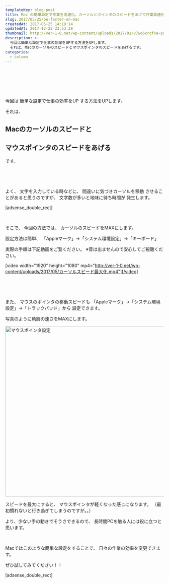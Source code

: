 ```yaml
---
templateKey: blog-post
title: Mac の簡単設定で作業を高速化。カーソルとポインタのスピードをあげて作業高速化
slug: 2017/05/25/be-faster-on-mac
createdAt: 2017-05-25 14:19:14
updatedAt: 2017-12-22 22:53:28
thumbnail: http://ver-1-0.net/wp-content/uploads/2017/01/v7wo6xrcfve-pandu-agus-wismoyo.jpg
description: >-
  今回は簡単な設定で仕事の効率をUPする方法をUPします。
  それは、Macのカーソルのスピードとマウスポインタのスピードをあげるです。
categories:
  - column
---
```


&nbsp;

&nbsp;

&nbsp;

今回は
簡単な設定で仕事の効率をUP
する方法をUPします。

それは、
<h2>Macのカーソルのスピードと</h2>
<h2>マウスポインタのスピードをあげる</h2>
です。

&nbsp;

&nbsp;

よく、
文字を入力している時などに、
間違いに気づきカーソルを移動
させることがあると思うのですが、
文字数が多いと地味に待ち時間が
発生します。

[adsense_double_rect]

&nbsp;

そこで、
今回の方法では、
カーソルのスピードをMAXにします。

設定方法は簡単、
「Appleマーク」→「システム環境設定」→「キーボード」

実際の手順は下記動画をご覧ください。
※音は出ませんので安心してご視聴ください。

[video width="1920" height="1080" mp4="http://ver-1-0.net/wp-content/uploads/2017/05/カーソルスピード最大化.mp4"][/video]

&nbsp;

&nbsp;

また、
マウスのポインタの移動スピードも
「Appleマーク」→「システム環境設定」→「トラックパッド」から
設定できます。

写真のように軌跡の速さをMAXにします。

<a href="http://ver-1-0.net/wp-content/uploads/2017/05/スクリーンショット-2017-05-25-10.53.04.png"><img class="alignnone size-large wp-image-384" src="http://ver-1-0.net/wp-content/uploads/2017/05/スクリーンショット-2017-05-25-10.53.04-1024x791.png" alt="マウスポインタ設定" width="700" height="541" /></a>

スピードを最大にすると、
マウスポインタが軽くなった感じになります。
（最初慣れないと行き過ぎてしまうのですが。。）

より、少ない手の動きでそうさできるので、
長時間PCを触る人には役に立つと思います。

&nbsp;

Macではこのような簡単な設定をすることで、
日々の作業の効率を変更できます。

ぜひ試してみてください！！

[adsense_double_rect]
